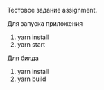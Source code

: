 Тестовое задание assignment. 

Для запуска приложения 
1. yarn install
2. yarn start

Для билда 
1. yarn install
2. yarn build